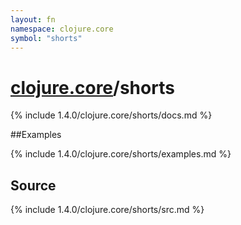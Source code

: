 ```yaml
---
layout: fn
namespace: clojure.core
symbol: "shorts"
---
```


# [clojure.core](../)/shorts

{% include 1.4.0/clojure.core/shorts/docs.md %}

##Examples

{% include 1.4.0/clojure.core/shorts/examples.md %}
## Source
{% include 1.4.0/clojure.core/shorts/src.md %}

